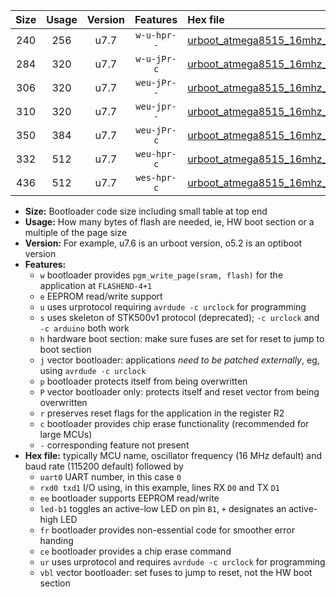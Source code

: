 |Size|Usage|Version|Features|Hex file|
|:-:|:-:|:-:|:-:|:--|
|240|256|u7.7|`w-u-hpr--`|[urboot_atmega8515_16mhz_115200bps_uart0_rxd0_txd1_led+b0_fr_ur.hex](https://raw.githubusercontent.com/stefanrueger/urboot.hex/main/cores/majorcore/atmega8515/fcpu_16mhz/115200_bps/urboot_atmega8515_16mhz_115200bps_uart0_rxd0_txd1_led+b0_fr_ur.hex)|
|284|320|u7.7|`w-u-jPr-c`|[urboot_atmega8515_16mhz_115200bps_uart0_rxd0_txd1_led+b0_fr_ce_ur_vbl.hex](https://raw.githubusercontent.com/stefanrueger/urboot.hex/main/cores/majorcore/atmega8515/fcpu_16mhz/115200_bps/urboot_atmega8515_16mhz_115200bps_uart0_rxd0_txd1_led+b0_fr_ce_ur_vbl.hex)|
|306|320|u7.7|`weu-jPr--`|[urboot_atmega8515_16mhz_115200bps_uart0_rxd0_txd1_ee_led+b0_ur_vbl.hex](https://raw.githubusercontent.com/stefanrueger/urboot.hex/main/cores/majorcore/atmega8515/fcpu_16mhz/115200_bps/urboot_atmega8515_16mhz_115200bps_uart0_rxd0_txd1_ee_led+b0_ur_vbl.hex)|
|310|320|u7.7|`weu-jpr--`|[urboot_atmega8515_16mhz_115200bps_uart0_rxd0_txd1_ee_led+b0_fr_ur_vbl.hex](https://raw.githubusercontent.com/stefanrueger/urboot.hex/main/cores/majorcore/atmega8515/fcpu_16mhz/115200_bps/urboot_atmega8515_16mhz_115200bps_uart0_rxd0_txd1_ee_led+b0_fr_ur_vbl.hex)|
|350|384|u7.7|`weu-jPr-c`|[urboot_atmega8515_16mhz_115200bps_uart0_rxd0_txd1_ee_led+b0_fr_ce_ur_vbl.hex](https://raw.githubusercontent.com/stefanrueger/urboot.hex/main/cores/majorcore/atmega8515/fcpu_16mhz/115200_bps/urboot_atmega8515_16mhz_115200bps_uart0_rxd0_txd1_ee_led+b0_fr_ce_ur_vbl.hex)|
|332|512|u7.7|`weu-hpr-c`|[urboot_atmega8515_16mhz_115200bps_uart0_rxd0_txd1_ee_led+b0_fr_ce_ur.hex](https://raw.githubusercontent.com/stefanrueger/urboot.hex/main/cores/majorcore/atmega8515/fcpu_16mhz/115200_bps/urboot_atmega8515_16mhz_115200bps_uart0_rxd0_txd1_ee_led+b0_fr_ce_ur.hex)|
|436|512|u7.7|`wes-hpr-c`|[urboot_atmega8515_16mhz_115200bps_uart0_rxd0_txd1_ee_led+b0_fr_ce.hex](https://raw.githubusercontent.com/stefanrueger/urboot.hex/main/cores/majorcore/atmega8515/fcpu_16mhz/115200_bps/urboot_atmega8515_16mhz_115200bps_uart0_rxd0_txd1_ee_led+b0_fr_ce.hex)|

- **Size:** Bootloader code size including small table at top end
- **Usage:** How many bytes of flash are needed, ie, HW boot section or a multiple of the page size
- **Version:** For example, u7.6 is an urboot version, o5.2 is an optiboot version
- **Features:**
  + `w` bootloader provides `pgm_write_page(sram, flash)` for the application at `FLASHEND-4+1`
  + `e` EEPROM read/write support
  + `u` uses urprotocol requiring `avrdude -c urclock` for programming
  + `s` uses skeleton of STK500v1 protocol (deprecated); `-c urclock` and `-c arduino` both work
  + `h` hardware boot section: make sure fuses are set for reset to jump to boot section
  + `j` vector bootloader: applications *need to be patched externally*, eg, using `avrdude -c urclock`
  + `p` bootloader protects itself from being overwritten
  + `P` vector bootloader only: protects itself and reset vector from being overwritten
  + `r` preserves reset flags for the application in the register R2
  + `c` bootloader provides chip erase functionality (recommended for large MCUs)
  + `-` corresponding feature not present
- **Hex file:** typically MCU name, oscillator frequency (16 MHz default) and baud rate (115200 default) followed by
  + `uart0` UART number, in this case `0`
  + `rxd0 txd1` I/O using, in this example, lines RX `D0` and TX `D1`
  + `ee` bootloader supports EEPROM read/write
  + `led-b1` toggles an active-low LED on pin `B1`, `+` designates an active-high LED
  + `fr` bootloader provides non-essential code for smoother error handing
  + `ce` bootloader provides a chip erase command
  + `ur` uses urprotocol and requires `avrdude -c urclock` for programming
  + `vbl` vector bootloader: set fuses to jump to reset, not the HW boot section

